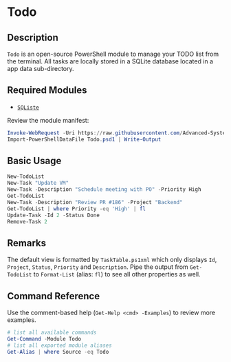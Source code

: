 # Todo

## Description

`Todo` is an open-source PowerShell module to manage your TODO list from the terminal. All tasks are locally stored
in a SQLite database located in a app data sub-directory.

## Required Modules

- [`SQListe`](https://www.nuget.org/packages/System.Data.SQLite/)

Review the module manifest:

```powershell
Invoke-WebRequest -Uri https://raw.githubusercontent.com/Advanced-Systems/todo/master/src/Todo.psd1 -OutFile Todo.psd1
Import-PowerShellDataFile Todo.psd1 | Write-Output
```

## Basic Usage

```powershell
New-TodoList
New-Task "Update VM"
New-Task -Description "Schedule meeting with PO" -Priority High
Get-TodoList
New-Task -Description "Review PR #186" -Project "Backend"
Get-TodoList | where Priority -eq 'High' | fl
Update-Task -Id 2 -Status Done
Remove-Task 2
```

## Remarks

The default view is formatted by `TaskTable.ps1xml` which only displays `Id`, `Project`, `Status`, `Priority` and `Description`.
Pipe the output from `Get-TodoList` to `Format-List` (alias: `fl`) to see all other properties as well.

## Command Reference

Use the comment-based help (`Get-Help <cmd> -Examples`) to review more examples.

```powershell
# list all available commands
Get-Command -Module Todo
# list all exported module aliases
Get-Alias | where Source -eq Todo
```
